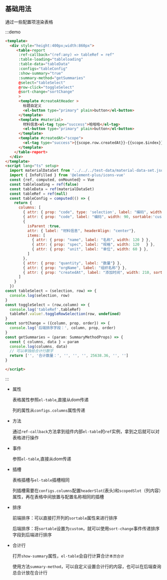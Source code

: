 ##  基础用法

通过一些配置项渲染表格

:::demo  

```html
<template>
  <div style="height:400px;width:860px">
     <table-report
      :ref-callback="(ref:any) => tableRef = ref"
      :table-loading="tableloading"
      :table-data="tableData"
      :configs="tableConfig"
      :show-summary="true"
      :summary-method="getSummaries"
      @select="tableSelect"
      @row-click="toggleSelect"
      @sort-change="sortChange"
      >
      <template #createAtHeader >
        标题自定义
        <el-button type="primary" plain>button</el-button>
      </template>
      <template #material>
        材料信息<el-tag type="success">哈哈哈</el-tag>
        <el-button type="primary" plain>button</el-button>
      </template>
      <template #createdAt="scope">
        <el-tag type="success">{{scope.row.createdAt}}-{{scope.$index}}</el-tag>
      </template>
    </table-report>
  </div>
</template>
<script lang="ts" setup>
  import materialDataSet from '../../../test-data/material-data-set.json';
  import { InfoFilled } from '@element-plus/icons-vue'
  const {ref, computed, onMounted} = Vue
  const tableloading = ref(false)
  const tableData = ref(materialDataSet)
  const tableRef = ref(null)
  const tableConfig = computed(() => {
    return {
      columns: [
        { attr: { prop: "code", type: 'selection', label: "编码", width: 50, headerAlign: 'center', align: 'center' } },
        { attr: { prop: "code", label: "编码", width: 90, sortable:'custom', headerAlign: 'center' } },
        {
          isParent :true,
          attr: { label: "材料信息", headerAlign: "center"},
          items: [
            { attr: { prop: "name", label: "名称", width: 120 } },
            { attr: { prop: "spec", label: "规格", width: 120   } },
            { attr: { prop: "unit", label: "单位", width: 60 } },
          ]
        },
        { attr: { prop: "quantity", label: "数量"} },
        { attr: { prop: "orgName", label: "组织名称"} },
        { attr: { prop: "createdAt", label: "添加时间", width: 210, sortable:'custom',headerSlot: 'createatheader',scopedSlot: "createdat" }}
      ]
    }
  })
const tableSelect = (selection, row) => {
  console.log(selection, row)
}
const toggleSelect = (row,column) => {
  console.log('tableRef',tableRef)
  tableRef.value!.toggleRowSelection(row, undefined)
}
const sortChange = ({column, prop, order}) => {
  console.log('后端排序字段：', column, prop, order)
}
const getSummaries = (param: SummaryMethodProps) => {
  const { columns, data } = param
  console.log(columns, data)
  // 可以单独给合计行数字
  return ['', '合计数量：', '', '', '', 25638.36, '', '']
}

</script>
```
:::

- 属性

  表格属性参照`el-table`,直接从dom传递

  列的属性从`configs.columns`属性传递

- 方法

  通过`ref-callback`方法拿到组件内部`el-table`的`ref`实例，拿到之后就可以对表格进行操作

- 事件

  参照`el-table`,直接从dom传递

- 插槽

  表格插槽与`el-table`插槽相同

  列插槽需要在`configs.columns`配置`headerSlot`(表头)和`scopedSlot`（列内容）属性，再在表格中间放置与配置名称相同的插槽

- 排序

  前端排序：可以直接打开列的`sortable`属性来进行排序

  后端排序：将`sortable`设置为`custom`，就可以使用`sort-change`事件传递排序字段到后端进行排序

- 合计行

  打开`show-summary`属性，`el-table`会自行计算合计`本页合计`

  使用方法`summary-method`，可以自定义设置合计行的内容，也可以在后端查询总合计放在合计行


  


